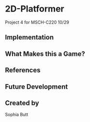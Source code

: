 # 2D-Platformer
Project 4 for MSCH-C220 10/29

## Implementation

## What Makes this a Game?

## References

## Future Development

## Created by
Sophia Butt
